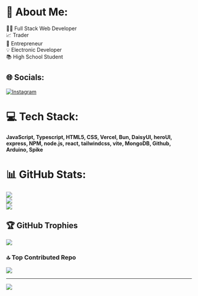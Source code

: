 # 💫 About Me:
👨‍💻 Full Stack Web Developer<br>📈 Trader<br>🚀 Entrepreneur <br>💡 Electronic Developer <br>📚 High School Student


## 🌐 Socials:
[![Instagram](https://img.shields.io/badge/Instagram-%23E4405F.svg?logo=Instagram&logoColor=white)](https://instagram.com/softyyagmur)
# 💻 Tech Stack:
**JavaScript, Typescript,  HTML5, CSS, Vercel, Bun, DaisyUI, heroUI, express, NPM, node.js, react, tailwindcss, vite, MongoDB, Github, Arduino, Spike**
# 📊 GitHub Stats:
![](https://github-readme-stats.vercel.app/api?username=softyagmur&theme=dark&hide_border=false&include_all_commits=false&count_private=false)<br/>
![](https://github-readme-streak-stats.herokuapp.com/?user=softyagmur&theme=dark&hide_border=false)<br/>
![](https://github-readme-stats.vercel.app/api/top-langs/?username=softyagmur&theme=dark&hide_border=false&include_all_commits=false&count_private=false&layout=compact)

## 🏆 GitHub Trophies
![](https://github-profile-trophy.vercel.app/?username=lourityy&theme=radical&no-frame=false&no-bg=false&margin-w=4)

### 🔝 Top Contributed Repo
![](https://github-contributor-stats.vercel.app/api?username=softyagmur&limit=5&theme=dark&combine_all_yearly_contributions=true)

---
[![](https://visitcount.itsvg.in/api?id=softyagmur&icon=0&color=0)](https://visitcount.itsvg.in)
